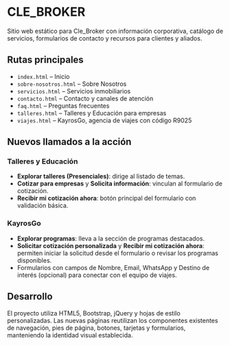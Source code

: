 # CLE_BROKER

Sitio web estático para Cle_Broker con información corporativa, catálogo de servicios, formularios de contacto y recursos
para clientes y aliados.

## Rutas principales

- `index.html` – Inicio
- `sobre-nosotros.html` – Sobre Nosotros
- `servicios.html` – Servicios inmobiliarios
- `contacto.html` – Contacto y canales de atención
- `faq.html` – Preguntas frecuentes
- `talleres.html` – Talleres y Educación para empresas
- `viajes.html` – KayrosGo, agencia de viajes con código R9025

## Nuevos llamados a la acción

### Talleres y Educación
- **Explorar talleres (Presenciales)**: dirige al listado de temas.
- **Cotizar para empresas** y **Solicita información**: vinculan al formulario de cotización.
- **Recibir mi cotización ahora**: botón principal del formulario con validación básica.

### KayrosGo
- **Explorar programas**: lleva a la sección de programas destacados.
- **Solicitar cotización personalizada** y **Recibir mi cotización ahora**: permiten iniciar la solicitud desde el
  formulario o revisar los programas disponibles.
- Formularios con campos de Nombre, Email, WhatsApp y Destino de interés (opcional) para conectar con el equipo de viajes.

## Desarrollo

El proyecto utiliza HTML5, Bootstrap, jQuery y hojas de estilo personalizadas. Las nuevas páginas reutilizan los
componentes existentes de navegación, pies de página, botones, tarjetas y formularios, manteniendo la identidad visual
establecida.
